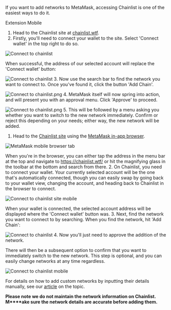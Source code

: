If you want to add networks to MetaMask, accessing Chainlist is one of the easiest ways to do it.




Extension Mobile


1. Head to the Chainlist site at [chainlist.wtf](https://chainlist.wtf/).
2. Firstly, you'll need to connect your wallet to the site. Select 'Connect wallet' in the top right to do so.


![Connect to chainlist](https://support.metamask.io/hc/article_attachments/13282472358683)


When successful, the address of our selected account will replace the 'Connect wallet' button:


![Connect to chainlist](https://support.metamask.io/hc/article_attachments/13282471834779)
3. Now use the search bar to find the network you want to connect to. Once you've found it, click the button 'Add Chain'.


![Connect to chainlist.png](https://support.metamask.io/hc/article_attachments/13282429575451)
4. MetaMask itself will now spring into action, and will present you with an approval menu. Click 'Approve' to proceed.


![Connect to chainlist.png](https://support.metamask.io/hc/article_attachments/13282471751451)
5. This will be followed by a menu asking you whether you want to switch to the new network immediately. Confirm or reject this depending on your needs; either way, the new network will be added.




1. Head to the [Chainlist site](https://chainlist.wtf/) using the [MetaMask in-app browser](https://support.metamask.io/hc/en-us/articles/6356387482523). 


![MetaMask mobile browser tab](https://support.metamask.io/hc/article_attachments/17044914243227)


When you're in the browser, you can either tap the address in the menu bar at the top and navigate to <https://chainlist.wtf/> or hit the magnifying glass in the toolbar at the bottom and search from there.
2. On Chainlist, you need to connect your wallet. Your currently selected account will be the one that's automatically connected, though you can easily swap by going back to your wallet view, changing the account, and heading back to Chainlist in the browser to connect. 


![Connect to chainlist site mobile](https://support.metamask.io/hc/article_attachments/17044897861915)


When your wallet is connected, the selected account address will be displayed where the 'Connect wallet' button was.
3. Next, find the network you want to connect to by searching. When you find the network, hit 'Add Chain':


![Connect to chainlist](https://support.metamask.io/hc/article_attachments/13282429575451)
4. Now you'll just need to approve the addition of the network.


There will then be a subsequent option to confirm that you want to immediately switch to the new network. This step is optional, and you can easily change networks at any time regardless.


![Connect to chainlist mobile](https://support.metamask.io/hc/article_attachments/13283299094555)




For details on how to add custom networks by inputting their details manually, see our [article](https://support.metamask.io/hc/en-us/articles/360043227612-How-to-add-a-custom-network-RPC) on the topic. 


**Please note we do not maintain the network information on Chainlist. M****ake sure the network details are accurate before adding them.**


 

